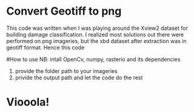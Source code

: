 # Convert Geotiff to png
This code was written when I was playing around the Xview2 dataset for building damage classification.
I realized most solutions out there were performed on png imageries, but the xbd dataset after extraction was in geotiff format.
Hence this code

#How to use
NB: intall OpenCv, numpy, rasterio and its dependencies
1. provide the folder path to your imageries 
2. privide the output path and let the code do the rest

# Viooola!
